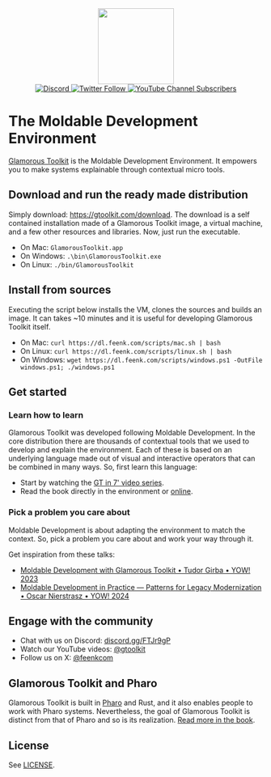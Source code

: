 <div align="center">
  <div>
  <a href="https://gtoolkit.com" target="_blank">
     <img src="doc/gtoolkit.png" height=150/>
  </a>
  </div>
     
  <div>
    <a href="https://discord.gg/FTJr9gP" target="_blank">
      <img alt="Discord" src="https://img.shields.io/discord/729445214812504107?color=green&label=chat&logo=discord&logoColor=white&style=flat-square">
    </a>
    <a href="https://twitter.com/feenkcom" target="_blank">
      <img alt="Twitter Follow" src="https://img.shields.io/twitter/follow/feenkcom?color=blue&label=%40feenkcom&logo=twitter&logoColor=white&style=flat-square">
    </a>
    <a href="https://youtube.com/@gtoolkit" target="_blank">
      <img alt="YouTube Channel Subscribers" src="https://img.shields.io/youtube/channel/subscribers/UClLZHVq_-2D2-iI4rA2O8Ug?color=red&label=%40gtoolkit&logo=youtube&logoColor=white&style=flat-square">
    </a>
  </div>
</div>

# The Moldable Development Environment
[Glamorous Toolkit](https://gtoolkit.com) is the Moldable Development Environment. It empowers you to make systems explainable through contextual micro tools.

## Download and run the ready made distribution

Simply download: https://gtoolkit.com/download.
The download is a self contained installation made of a Glamorous Toolkit image, a virtual machine, and a few other resources and libraries.
Now, just run the executable.
- On Mac: `GlamorousToolkit.app`
- On Windows: `.\bin\GlamorousToolkit.exe`
- On Linux: `./bin/GlamorousToolkit`

## Install from sources

Executing the script below installs the VM, clones the sources and builds an image. It can takes ~10 minutes and it is useful for developing Glamorous Toolkit itself.

- On Mac: `curl https://dl.feenk.com/scripts/mac.sh | bash`
- On Linux: `curl https://dl.feenk.com/scripts/linux.sh | bash`
- On Windows: `wget https://dl.feenk.com/scripts/windows.ps1 -OutFile windows.ps1; ./windows.ps1`

## Get started

### Learn how to learn

Glamorous Toolkit was developed following Moldable Development. In the core distribution there are thousands of contextual tools that we used to develop and explain the environment. Each of these is based on an underlying language made out of visual and interactive operators that can be combined in many ways. So, first learn this language:
- Start by watching the [GT in 7' video series](https://youtu.be/-vFwfwy5WZA?list=PLfrs5bwLJOoAaHvQGSLeKpHWmFuZXPUTJ).
- Read the book directly in the environment or [online](https://book.gtoolkit.com).

### Pick a problem you care about
Moldable Development is about adapting the environment to match the context. So, pick a problem you care about and work your way through it.

Get inspiration from these talks:
- [Moldable Development with Glamorous Toolkit • Tudor Girba • YOW! 2023](https://youtu.be/_ztGZpo9I9E?si=Vy9RmLoItw9KXJFT)
- [Moldable Development in Practice — Patterns for Legacy Modernization • Oscar Nierstrasz • YOW! 2024](https://youtu.be/F_-z0aC7Pnk?si=bJQHHet5ybSEOiUN)

## Engage with the community
- Chat with us on Discord: [discord.gg/FTJr9gP](https://discord.gg/FTJr9gP)
- Watch our YouTube videos: [@gtoolkit](https://www.youtube.com/@gtoolkit)
- Follow us on X: [@feenkcom](https://twitter.com/feenkcom)

## Glamorous Toolkit and Pharo
Glamorous Toolkit is built in [Pharo](https://pharo.org) and Rust, and it also enables people to work with Pharo systems. Nevertheless, the goal of Glamorous Toolkit is distinct from that of Pharo and so is its realization. [Read more in the book](https://book.gtoolkit.com/glamorous-toolkit-and-pharo-6k5konpjjknm9u90y4t6le5po).

## License

See [LICENSE](LICENSE).

